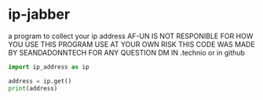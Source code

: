 # ip-jabber
a program to collect your ip address
AF-UN IS NOT RESPONIBLE FOR HOW YOU USE THIS PROGRAM USE AT YOUR OWN RISK
THIS CODE WAS MADE BY SEANDADONNTECH
FOR ANY QUESTION DM IN .technio or in github
```python
import ip_address as ip

address = ip.get()
print(address)

```
